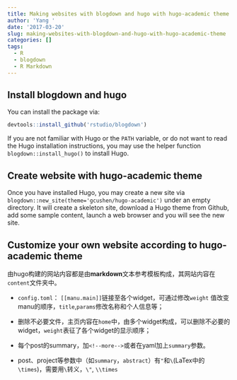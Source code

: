 ```yaml
---
title: Making websites with blogdown and hugo with hugo-academic theme
author: 'Yang '
date: '2017-03-20'
slug: making-websites-with-blogdown-and-hugo-with-hugo-academic-theme
categories: []
tags:
  - R
  - blogdown
  - R Markdown
---
```


## Install blogdown and hugo

You can install the package via:

```r
devtools::install_github('rstudio/blogdown')
```

If you are not familiar with Hugo or the `PATH` variable, or do not want to read the Hugo installation instructions, you may use the helper function `blogdown::install_hugo()` to install Hugo. <!--more-->

## Create website with hugo-academic theme

Once you have installed Hugo, you may create a new site via `blogdown::new_site(theme='gcushen/hugo-academic')` under an empty directory. It will create a skeleton site, download a Hugo theme from Github, add some sample content, launch a web browser and you will see the new site.



## Customize your own website according to hugo-academic theme

由hugo构建的网站内容都是由**markdown**文本参考模板构成，其网站内容在`content`文件夹中。

- `config.toml`： `[[manu.main]]`链接至各个widget，可通过修改`weight`
值改变manu的顺序，`title`,`params`修改名称和个人信息等；

- 删除不必要文件，主页内容在`home`中，由多个widget构成，可以删除不必要的widget，`weight`表征了各个widget的显示顺序；

- 每个post的summary，加<code>&#60;&#33;&#45;&#45;more&#45;&#45;&#62;</code>或者在yaml加上`summary`参数。

- post、project等参数中（如`summary`，`abstract`）有`"`和`\`(LaTex中的`\times`)，需要用`\`转义，`\"`, `\\times`





